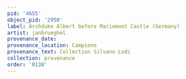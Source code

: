```yaml
---
pid: '4655'
object_pid: '2950'
label: Archduke Albert before Mariemont Castle (Germany)
artist: janbrueghel
provenance_date:
provenance_location: Campione
provenance_text: Collection Silvano Lodi
collection: provenance
order: '0138'
---
```

